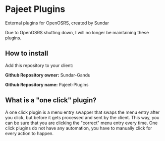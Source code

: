 # Pajeet Plugins
External plugins for OpenOSRS, created by Sundar

Due to OpenOSRS shutting down, I will no longer be maintaining these plugins.

## How to install
Add this repository to your client:

**Github Repository owner:** Sundar-Gandu

**Github Repository name:** Pajeet-Plugins

## What is a "one click" plugin?
A one click plugin is a menu entry swapper that swaps the menu entry after you click, but before it gets processed and sent by the client.
This way, you can be sure that you are clicking the "correct" menu entry every time.
One click plugins do not have any automation, you have to manually click for every action to happen.
